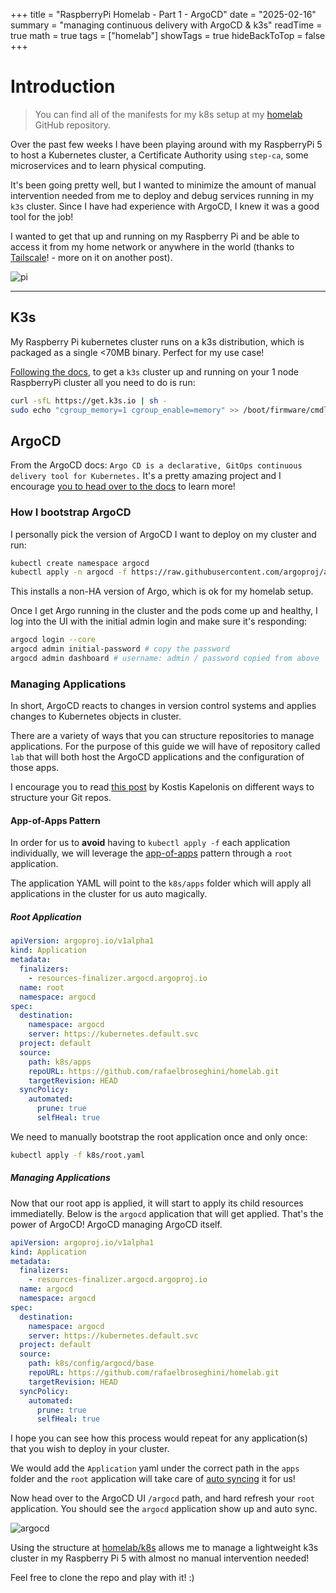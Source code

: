 +++
title = "RaspberryPi Homelab - Part 1 - ArgoCD"
date = "2025-02-16"
summary = "managing continuous delivery with ArgoCD & k3s"
readTime = true
math = true
tags = ["homelab"]
showTags = true
hideBackToTop = false
+++


# Introduction

> You can find all of the manifests for my k8s setup at my [homelab](https://github.com/rafaelbroseghini/homelab) GitHub repository.

Over the past few weeks I have been playing around with my RaspberryPi 5 to host a Kubernetes cluster, a Certificate Authority using `step-ca`, some microservices and to learn physical computing.

It's been going pretty well, but I wanted to minimize the amount of manual intervention needed from me to deploy and debug services running in my `k3s` cluster. Since I have had experience with ArgoCD, I knew it was a good tool for the job!

I wanted to get that up and running on my Raspberry Pi and be able to access it from my home network or anywhere in the world (thanks to [Tailscale](https://tailscale.com)! - more on it on another post).

![pi](../../img/raspi.jpeg#small "One Node Home Server - Raspberry Pi 5")

---

## K3s

My Raspberry Pi kubernetes cluster runs on a k3s distribution, which is packaged as a single <70MB binary. Perfect for my use case!

[Following the docs](https://docs.k3s.io/quick-start#install-script), to get a `k3s` cluster up and running on your 1 node RaspberryPi cluster all you need to do is run:

```bash
curl -sfL https://get.k3s.io | sh -
sudo echo "cgroup_memory=1 cgroup_enable=memory" >> /boot/firmware/cmdline.txt
```

## ArgoCD

From the ArgoCD docs: `Argo CD is a declarative, GitOps continuous delivery tool for Kubernetes.` It's a pretty amazing project and I encourage [you to head over to the docs](https://argo-cd.readthedocs.io/en/stable/) to learn more!

### How I bootstrap ArgoCD

I personally pick the version of ArgoCD I want to deploy on my cluster and run:

```bash
kubectl create namespace argocd
kubectl apply -n argocd -f https://raw.githubusercontent.com/argoproj/argo-cd/<VERSION>/manifests/install.yaml
```

This installs a non-HA version of Argo, which is ok for my homelab setup.

Once I get Argo running in the cluster and the pods come up and healthy, I log into the UI with the initial admin login and make sure it's responding:

```bash
argocd login --core
argocd admin initial-password # copy the password
argocd admin dashboard # username: admin / password copied from above
```

### Managing Applications

In short, ArgoCD reacts to changes in version control systems and applies changes to Kubernetes objects in cluster. 

There are a variety of ways that you can structure repositories to manage applications. For the purpose of this guide we will have of repository called `lab` that will both host the ArgoCD applications and the configuration of those apps. 

I encourage you to read [this post](https://codefresh.io/blog/how-to-structure-your-argo-cd-repositories-using-application-sets/) by Kostis Kapelonis on different ways to structure your Git repos.

#### App-of-Apps Pattern

In order for us to **avoid** having to `kubectl apply -f` each application individually, we will leverage the [app-of-apps](https://argo-cd.readthedocs.io/en/latest/operator-manual/cluster-bootstrapping/#app-of-apps-pattern) pattern through a `root` application.

The application YAML will point to the `k8s/apps` folder which will apply all applications in the cluster for us auto magically.

##### Root Application

```yaml
apiVersion: argoproj.io/v1alpha1
kind: Application
metadata:
  finalizers:
    - resources-finalizer.argocd.argoproj.io
  name: root
  namespace: argocd
spec:
  destination:
    namespace: argocd
    server: https://kubernetes.default.svc
  project: default
  source:
    path: k8s/apps
    repoURL: https://github.com/rafaelbroseghini/homelab.git
    targetRevision: HEAD
  syncPolicy:
    automated:
      prune: true
      selfHeal: true
```

We need to manually bootstrap the root application once and only once:

```bash
kubectl apply -f k8s/root.yaml
```

##### Managing Applications

Now that our root app is applied, it will start to apply its child resources immediatelly. Below is the `argocd` application that will get applied. That's the power of ArgoCD! ArgoCD managing ArgoCD itself.

```yaml
apiVersion: argoproj.io/v1alpha1
kind: Application
metadata:
  finalizers:
    - resources-finalizer.argocd.argoproj.io
  name: argocd
  namespace: argocd
spec:
  destination:
    namespace: argocd
    server: https://kubernetes.default.svc
  project: default
  source:
    path: k8s/config/argocd/base
    repoURL: https://github.com/rafaelbroseghini/homelab.git
    targetRevision: HEAD
  syncPolicy:
    automated:
      prune: true
      selfHeal: true
```

I hope you can see how this process would repeat for any application(s) that you wish to deploy in your cluster. 

We would add the `Application` yaml under the correct path in the `apps` folder and the `root` application will take care of [auto syncing](https://argo-cd.readthedocs.io/en/stable/user-guide/auto_sync/) it for us!

Now head over to the ArgoCD UI `/argocd` path, and hard refresh your `root` application. You should see the `argocd` application show up and auto sync.

![argocd](../../img/argo.png "ArgoCD managing ArgoCD :-)")

Using the structure at [homelab/k8s](https://github.com/rafaelbroseghini/homelab/k8s) allows me to manage a lightweight k3s cluster in my Raspberry Pi 5 with almost no manual intervention needed! 

Feel free to clone the repo and play with it! :)